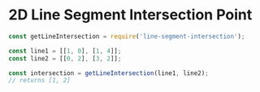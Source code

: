 # 2D Line Segment Intersection Point

```js
const getLineIntersection = require('line-segment-intersection');

const line1 = [[1, 0], [1, 4]];
const line2 = [[0, 2], [3, 2]];

const intersection = getLineIntersection(line1, line2);
// returns [1, 2]
```